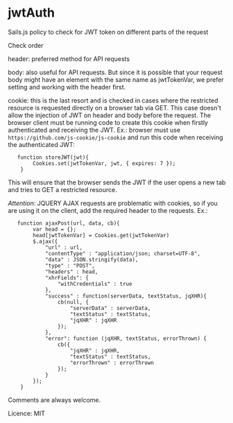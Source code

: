 # jwtAuth
Sails.js policy to check for JWT token on different parts of the request

Check order
 
header: preferred method for API requests

body: also useful for API requests. But since it is possible that your request body might have an element
with the same name as jwtTokenVar, we prefer setting and working with the header first.

cookie: this is the last resort and is checked in cases where the restricted resource is requested directly on a
browser tab via GET. This case doesn't allow the injection of JWT on header and body before the request.
The browser client must be running code to create this cookie when firstly authenticated and receiving the JWT.
Ex.: browser must use `https://github.com/js-cookie/js-cookie` and run this code when receiving the authenticated JWT:

 
 
       function storeJWT(jwt){
            Cookies.set(jwtTokenVar, jwt, { expires: 7 });
        }
  
  This will ensure that the browser sends the JWT if the user opens a new tab and tries to GET a restricted resource.
  
  *Attention*: JQUERY AJAX requests are problematic with cookies, so if you are using it on the client, add the required
  header to the requests. Ex.:
 
       function ajaxPost(url, data, cb){
            var head = {};
            head[jwtTokenVar] = Cookies.get(jwtTokenVar)
            $.ajax({
                "url" : url,
                "contentType" : "application/json; charset=UTF-8",
                "data" : JSON.stringify(data),
                "type" : "POST",
                "headers" : head,
                "xhrFields": {
                    "withCredentials" : true
                },
                "success" : function(serverData, textStatus, jqXHR){
                    cb(null, {
                        "serverData" : serverData,
                        "textStatus" : textStatus,
                        "jqXHR" : jqXHR
                    });
                },
                "error": function (jqXHR, textStatus, errorThrown) {
                    cb({
                        "jqXHR" : jqXHR,
                        "textStatus" : textStatus,
                        "errorThrown" : errorThrown
                    });
                }
            });
        }
 
 Comments are always welcome.
 
 Licence: MIT